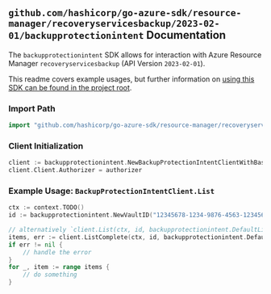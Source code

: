 
## `github.com/hashicorp/go-azure-sdk/resource-manager/recoveryservicesbackup/2023-02-01/backupprotectionintent` Documentation

The `backupprotectionintent` SDK allows for interaction with Azure Resource Manager `recoveryservicesbackup` (API Version `2023-02-01`).

This readme covers example usages, but further information on [using this SDK can be found in the project root](https://github.com/hashicorp/go-azure-sdk/tree/main/docs).

### Import Path

```go
import "github.com/hashicorp/go-azure-sdk/resource-manager/recoveryservicesbackup/2023-02-01/backupprotectionintent"
```


### Client Initialization

```go
client := backupprotectionintent.NewBackupProtectionIntentClientWithBaseURI("https://management.azure.com")
client.Client.Authorizer = authorizer
```


### Example Usage: `BackupProtectionIntentClient.List`

```go
ctx := context.TODO()
id := backupprotectionintent.NewVaultID("12345678-1234-9876-4563-123456789012", "example-resource-group", "vaultName")

// alternatively `client.List(ctx, id, backupprotectionintent.DefaultListOperationOptions())` can be used to do batched pagination
items, err := client.ListComplete(ctx, id, backupprotectionintent.DefaultListOperationOptions())
if err != nil {
	// handle the error
}
for _, item := range items {
	// do something
}
```
